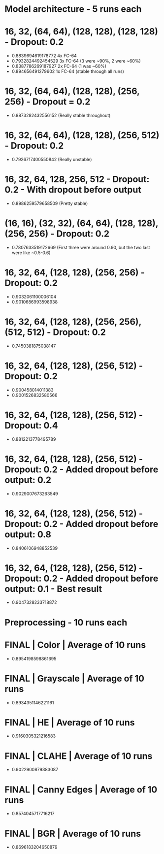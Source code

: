 
# Model architecture - 5 runs each

# 16, 32, (64, 64), (128, 128), (128, 128) - Dropout: 0.2
- 0.8839694619178772 4x FC-64
- 0.7932824492454529 3x FC-64 (3 were ~90%, 2 were ~60%)
- 0.8387786269187927 2x FC-64 (1 was ~60%)
- 0.894656491279602 1x FC-64 (stable through all runs)

# 16, 32, (64, 64), (128, 128), (256, 256) - Dropout = 0.2
- 0.8873282432556152 (Really stable throughout)

# 16, 32, (64, 64), (128, 128), (256, 512) - Dropout: 0.2
- 0.7926717400550842 (Really unstable)

# 16, 32, 64, 128, 256, 512 - Dropout: 0.2 - With dropout before output
- 0.8986259579658509 (Pretty stable)

# (16, 16), (32, 32), (64, 64), (128, 128), (256, 256) - Dropout: 0.2
- 0.7807633519172669 (First three were around 0.90, but the two last were like ~0.5-0.6)

# 16, 32, 64, (128, 128), (256, 256) - Dropout: 0.2
- 0.9032061100006104
- 0.9010686993598938

# 16, 32, 64, (128, 128), (256, 256), (512, 512) - Dropout: 0.2
- 0.7450381875038147

# 16, 32, 64, (128, 128), (256, 512) - Dropout: 0.2
- 0.900458014011383
- 0.9001526832580566

# 16, 32, 64, (128, 128), (256, 512) - Dropout: 0.4
- 0.8812213778495789

# 16, 32, 64, (128, 128), (256, 512) - Dropout: 0.2 - Added dropout before output: 0.2
- 0.9029007673263549

# 16, 32, 64, (128, 128), (256, 512) - Dropout: 0.2 - Added dropout before output: 0.8
- 0.8406106948852539

# 16, 32, 64, (128, 128), (256, 512) - Dropout: 0.2 - Added dropout before output: 0.1 - Best result
- 0.9047328233718872

# Preprocessing - 10 runs each

# FINAL | Color | Average of 10 runs
- 0.8954198598861695

# FINAL | Grayscale | Average of 10 runs
- 0.8934351146221161

# FINAL | HE | Average of 10 runs
- 0.9160305321216583

# FINAL | CLAHE | Average of 10 runs
- 0.9022900879383087

# FINAL | Canny Edges | Average of 10 runs
- 0.8574045717716217

# FINAL | BGR | Average of 10 runs
- 0.8696183204650879